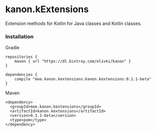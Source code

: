 # kanon.kExtensions

Extension methods for Kotlin for Java classes and Kotlin classes.

### Installation

Gradle

```
repositories {
    maven { url "https://dl.bintray.com/olivki/kanon" }
}

dependencies {
    compile "moe.kanon.kextensions:kanon.kextensions:0.1.1-beta"
}
```

Maven

```
<dependency>
  <groupId>moe.kanon.kextensions</groupId>
  <artifactId>kanon.kextensions</artifactId>
  <version>0.1.1-beta</version>
  <type>pom</type>
</dependency>
```